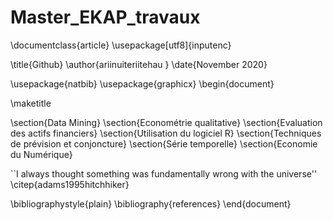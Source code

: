 # Master_EKAP_travaux
\documentclass{article}
\usepackage[utf8]{inputenc}

\title{Github}
\author{ariinuiteriitehau }
\date{November 2020}

\usepackage{natbib}
\usepackage{graphicx}
\begin{document}

\maketitle

\section{Data Mining}
\section{Econométrie qualitative}
\section{Evaluation des actifs financiers}
\section{Utilisation du logiciel R}
\section{Techniques de prévision et conjoncture}
\section{Série temporelle}
\section{Economie du Numérique}

``I always thought something was fundamentally wrong with the universe'' \citep{adams1995hitchhiker}

\bibliographystyle{plain}
\bibliography{references}
\end{document}

